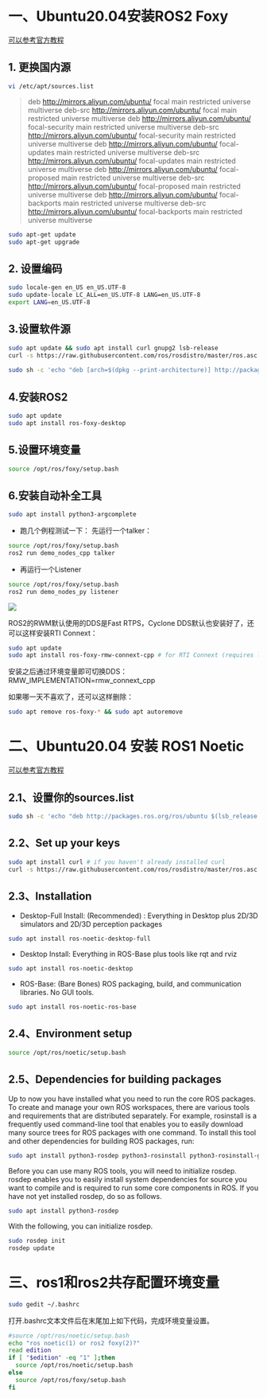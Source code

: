 # 一、Ubuntu20.04安装ROS2 Foxy
[可以参考官方教程](https://index.ros.org/doc/ros2/Installation/Foxy/Linux-Install-Debians/)
## 1. 更换国内源
```bash
vi /etc/apt/sources.list
```
>deb http://mirrors.aliyun.com/ubuntu/ focal main restricted universe multiverse
>deb-src http://mirrors.aliyun.com/ubuntu/ focal main restricted universe multiverse
>deb http://mirrors.aliyun.com/ubuntu/ focal-security main restricted universe multiverse
>deb-src http://mirrors.aliyun.com/ubuntu/ focal-security main restricted universe multiverse
>deb http://mirrors.aliyun.com/ubuntu/ focal-updates main restricted universe multiverse
>deb-src http://mirrors.aliyun.com/ubuntu/ focal-updates main restricted universe multiverse
>deb http://mirrors.aliyun.com/ubuntu/ focal-proposed main restricted universe multiverse
>deb-src http://mirrors.aliyun.com/ubuntu/ focal-proposed main restricted universe multiverse
>deb http://mirrors.aliyun.com/ubuntu/ focal-backports main restricted universe multiverse
>deb-src http://mirrors.aliyun.com/ubuntu/ focal-backports main restricted universe multiverse

```bash
sudo apt-get update
sudo apt-get upgrade
```
## 2. 设置编码
```bash
sudo locale-gen en_US en_US.UTF-8
sudo update-locale LC_ALL=en_US.UTF-8 LANG=en_US.UTF-8
export LANG=en_US.UTF-8
```
## 3.设置软件源
```bash
sudo apt update && sudo apt install curl gnupg2 lsb-release
curl -s https://raw.githubusercontent.com/ros/rosdistro/master/ros.asc | sudo apt-key add -
 
sudo sh -c 'echo "deb [arch=$(dpkg --print-architecture)] http://packages.ros.org/ros2/ubuntu $(lsb_release -cs) main" > /etc/apt/sources.list.d/ros2-latest.list'
```
## 4.安装ROS2
```bash
sudo apt update
sudo apt install ros-foxy-desktop
```
## 5.设置环境变量
```bash
source /opt/ros/foxy/setup.bash
```
## 6.安装自动补全工具
```bash
sudo apt install python3-argcomplete
```
+ 跑几个例程测试一下：   先运行一个talker：
```bash
source /opt/ros/foxy/setup.bash
ros2 run demo_nodes_cpp talker
```
+ 再运行一个Listener
```bash
source /opt/ros/foxy/setup.bash
ros2 run demo_nodes_py listener
```
![](https://www.guyuehome.com/Uploads/wp/2020/08/621d2d003bc8070108-03-11-28-00.png)

ROS2的RWM默认使用的DDS是Fast RTPS，Cyclone DDS默认也安装好了，还可以这样安装RTI Connext：
```bash
sudo apt update
sudo apt install ros-foxy-rmw-connext-cpp # for RTI Connext (requires license agreement)
```
安装之后通过环境变量即可切换DDS：
RMW_IMPLEMENTATION=rmw_connext_cpp
 
如果哪一天不喜欢了，还可以这样删除：
```bash
sudo apt remove ros-foxy-* && sudo apt autoremove
```

# 二、Ubuntu20.04 安装 ROS1 Noetic
[可以参考官方教程](http://wiki.ros.org/noetic/Installation/Ubuntu)

## 2.1、设置你的sources.list
```bash
sudo sh -c 'echo "deb http://packages.ros.org/ros/ubuntu $(lsb_release -sc) main" > /etc/apt/sources.list.d/ros-latest.list'
```
## 2.2、Set up your keys
```bash
sudo apt install curl # if you haven't already installed curl
curl -s https://raw.githubusercontent.com/ros/rosdistro/master/ros.asc | sudo apt-key add -
```
## 2.3、Installation
+ Desktop-Full Install: (Recommended) : Everything in Desktop plus 2D/3D simulators and 2D/3D perception packages
```bash
sudo apt install ros-noetic-desktop-full
```
+ Desktop Install: Everything in ROS-Base plus tools like rqt and rviz
```bash
sudo apt install ros-noetic-desktop
```
+ ROS-Base: (Bare Bones) ROS packaging, build, and communication libraries. No GUI tools.
```bash
sudo apt install ros-noetic-ros-base
```
## 2.4、Environment setup
```bash
source /opt/ros/noetic/setup.bash
```
## 2.5、Dependencies for building packages

Up to now you have installed what you need to run the core ROS packages. To create and manage your own ROS workspaces, there are various tools and requirements that are distributed separately. For example, rosinstall is a frequently used command-line tool that enables you to easily download many source trees for ROS packages with one command.
To install this tool and other dependencies for building ROS packages, run:
```bash
sudo apt install python3-rosdep python3-rosinstall python3-rosinstall-generator python3-wstool build-essential
```

Before you can use many ROS tools, you will need to initialize rosdep. rosdep enables you to easily install system dependencies for source you want to compile and is required to run some core components in ROS. If you have not yet installed rosdep, do so as follows.
```bash
sudo apt install python3-rosdep
```

With the following, you can initialize rosdep.
```bash
sudo rosdep init
rosdep update
```

# 三、ros1和ros2共存配置环境变量

```bash
sudo gedit ~/.bashrc
```
打开.bashrc文本文件后在末尾加上如下代码，完成环境变量设置。
```bash
#source /opt/ros/noetic/setup.bash
echo "ros noetic(1) or ros2 foxy(2)?"
read edition
if [ "$edition" -eq "1" ];then
  source /opt/ros/noetic/setup.bash
else
  source /opt/ros/foxy/setup.bash
fi
```